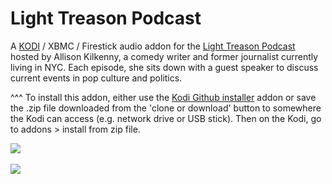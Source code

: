 Light Treason Podcast
=============================

A <a href="www.kodi.tv">KODI</a> / XBMC / Firestick audio addon for the <a href="https://www.lighttreason.news/">Light Treason Podcast</a> hosted by Allison Kilkenny, a comedy writer and former journalist currently living in NYC. Each episode, she sits down with a guest speaker to discuss current events in pop culture and politics.<br>

^^^ To install this addon, either use the <a href="https://www.tvaddons.co/github-browser-kodi/">Kodi Github installer</a> addon or save the .zip file downloaded from the 'clone or download' button to somewhere the Kodi can access (e.g. network drive or USB stick). Then on the Kodi, go to addons > install from zip file.<br>

<a href="https://www.lighttreason.news/"><img src="https://i1.sndcdn.com/avatars-000422752400-lcznky-original.jpg"><br>
<br><a href="http://www.kodi.tv"><img src="https://kodi.tv/sites/default/files/page/field_image/about--devices.jpg">
